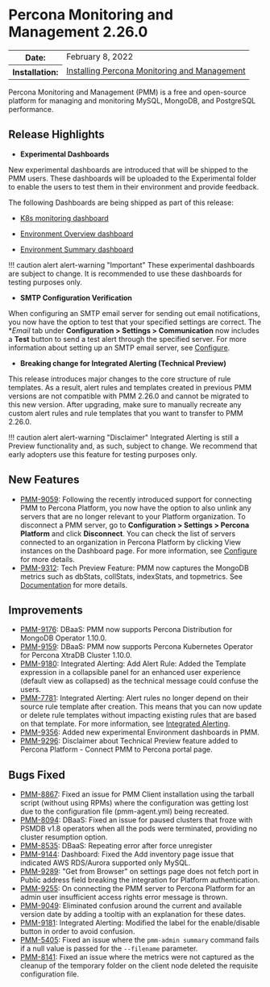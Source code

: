 # Percona Monitoring and Management 2.26.0

<table class="docutils field-list" frame="void" rules="none">
  <colgroup>
    <col class="field-name">
    <col class="field-body">
  </colgroup>
  <tbody valign="top">
    <tr class="field-odd field">
      <th class="field-name">Date:</th>
      <td class="field-body">February 8, 2022</td>
    </tr>
    <tr class="field-even field">
      <th class="field-name">Installation:</th>
      <td class="field-body">
        <a class="reference external" href="https://www.percona.com/software/pmm/quickstart">Installing Percona Monitoring and Management</a></td>
    </tr>
  </tbody>
</table>

Percona Monitoring and Management (PMM) is a free and open-source platform for managing and monitoring MySQL, MongoDB, and PostgreSQL performance.

## Release Highlights

- **Experimental Dashboards**

New experimental dashboards are introduced that will be shipped to the PMM users. These dashboards will be uploaded to the Experimental folder to enable the users to test them in their environment and provide feedback.
 
 The following Dashboards are being shipped as part of this release:

 - [K8s monitoring dashboard](https://www.percona.com/doc/percona-monitoring-and-management/2.x/details/dashboards/dashboard-cluster-summary.html)
 

 - [Environment Overview dashboard](https://www.percona.com/doc/percona-monitoring-and-management/2.x/details/dashboards/dashboard-env-overview.html)
 


 - [Environment Summary dashboard](https://www.percona.com/doc/percona-monitoring-and-management/2.x/details/dashboards/dashboard-environent-summary.html)
 

!!! caution alert alert-warning "Important"
    These experimental dashboards are subject to change. It is recommended to use these dashboards for testing purposes only.   


- **SMTP Configuration Verification**

When configuring an SMTP email server for sending out email notifications, you now have the option to test that your specified settings are correct.
The **Email* tab under **Configuration > Settings > Communication** now includes a **Test** button to send a test alert through the specified server.
For more information about setting up an SMTP email server, see [Configure](https://www.percona.com/doc/percona-monitoring-and-management/2.x/how-to/configure.html).

- **Breaking change for Integrated Alerting (Technical Preview)**
 
This release introduces major changes to the core structure of rule templates. As a result, alert rules and templates created in previous PMM versions are not compatible with PMM 2.26.0 and cannot be migrated to this new version. After upgrading, make sure to manually recreate any custom alert rules and rule templates that you want to transfer to PMM 2.26.0.
 
!!! caution alert alert-warning "Disclaimer"
    Integrated Alerting is still a Preview functionality and, as such, subject to change. We recommend that early adopters use this feature for testing purposes only.


## New Features

* [PMM-9059](https://jira.percona.com/browse/PMM-9059): Following the recently introduced support for connecting PMM to Percona Platform, you now have the option to also unlink any servers that are no longer relevant to your Platform organization.
 To disconnect a PMM server, go to **Configuration > Settings > Percona Platform** and click **Disconnect**.
 You can check the list of servers connected to an organization in Percona Platform by clicking View instances on the Dashboard page. For more information, see [Configure](https://www.percona.com/doc/percona-monitoring-and-management/2.x/how-to/configure.html) for more details.
* [PMM-9312](https://jira.percona.com/browse/PMM-9312): Tech Preview Feature: PMM now captures the MongoDB metrics such as dbStats, collStats, indexStats, and topmetrics. See [Documentation](https://www.percona.com/doc/percona-monitoring-and-management/2.x/details/commands/pmm-admin.html) for more details.



## Improvements

* [PMM-9176](https://jira.percona.com/browse/PMM-9176): DBaaS: PMM now supports Percona Distribution for MongoDB Operator 1.10.0.
* [PMM-9159](https://jira.percona.com/browse/PMM-9159): DBaaS: PMM now supports Percona Kubernetes Operator for Percona XtraDB Cluster 1.10.0.
* [PMM-9180](https://jira.percona.com/browse/PMM-9180): Integrated Alerting:  Add Alert Rule: Added the Template expression in a collapsible panel for an enhanced user experience (default view as collapsed) as the technical message could confuse the users.
* [PMM-7781](https://jira.percona.com/browse/PMM-7781): Integrated Alerting: Alert rules no longer depend on their source rule template after creation. This means that you can now update or delete rule templates without impacting existing rules that are based on that template. For more information, see [Integrated Alerting](../using/alerting.md).
* [PMM-9356](https://jira.percona.com/browse/PMM-9356): Added new experimental Environment dashboards in PMM.
* [PMM-9296](https://jira.percona.com/browse/PMM-9296): Disclaimer about Technical Preview feature added to Percona Platform - Connect PMM to Percona portal page.


## Bugs Fixed

* [PMM-8867](https://jira.percona.com/browse/PMM-8867): Fixed an issue for PMM Client installation using the tarball script (without using RPMs) where the configuration was getting lost due to the configuration file (pmm-agent.yml) being recreated.
* [PMM-8094](https://jira.percona.com/browse/PMM-8094): DBaaS: Fixed an issue for paused clusters that froze with PSMDB v1.8 operators when all the pods were terminated, providing no cluster resumption option.
* [PMM-8535](https://jira.percona.com/browse/PMM-8535): DBaaS: Repeating error after force unregister 
* [PMM-9144](https://jira.percona.com/browse/PMM-9144): Dashboard: Fixed the Add inventory page issue that indicated AWS RDS/Aurora supported only MySQL.
* [PMM-9289](https://jira.percona.com/browse/PMM-9289): "Get from Browser" on settings page does not fetch port in Public address field breaking the integration for Platform authentication.
* [PMM-9255](https://jira.percona.com/browse/PMM-9255): On connecting the PMM server to Percona Platform for an admin user insufficient access rights error message is thrown.
* [PMM-9049](https://jira.percona.com/browse/PMM-9049): Eliminated confusion around the current and available version date by adding a tooltip with an explanation for these dates.
* [PMM-9181](https://jira.percona.com/browse/PMM-9181): Integrated Alerting: Modified the label for the enable/disable button in order to avoid confusion.
* [PMM-5405](https://jira.percona.com/browse/PMM-5405): Fixed an issue where the `pmm-admin summary` command fails if a null value is passed for the `--filename` parameter.
* [PMM-8141](https://jira.percona.com/browse/PMM-8141): Fixed an issue where the metrics were not captured as the cleanup of the temporary folder on the client node deleted the requisite configuration file.
